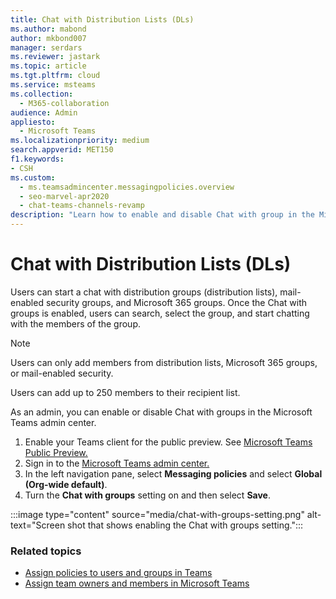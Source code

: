 ```yaml
---
title: Chat with Distribution Lists (DLs)
ms.author: mabond
author: mkbond007
manager: serdars
ms.reviewer: jastark
ms.topic: article
ms.tgt.pltfrm: cloud
ms.service: msteams
ms.collection: 
  - M365-collaboration
audience: Admin
appliesto: 
  - Microsoft Teams
ms.localizationpriority: medium
search.appverid: MET150
f1.keywords:
- CSH
ms.custom: 
  - ms.teamsadmincenter.messagingpolicies.overview
  - seo-marvel-apr2020
  - chat-teams-channels-revamp
description: "Learn how to enable and disable Chat with group in the Microsoft Teams admin center."
---
```


# Chat with Distribution Lists (DLs)

Users can start a chat with distribution groups (distribution lists), mail-enabled security groups, and Microsoft 365 groups. Once the Chat with groups is enabled, users can search, select the group, and start chatting with the members of the group.

> [!NOTE]
> Users can only add members from distribution lists, Microsoft 365 groups, or mail-enabled security.
>
> Users can add up to 250 members to their recipient list.

As an admin, you can enable or disable Chat with groups in the Microsoft Teams admin center.

1. Enable your Teams client for the public preview. See [Microsoft Teams Public Preview.](public-preview-doc-updates.md)
2. Sign in to the [Microsoft Teams admin center.](https://admin.teams.microsoft.com/)
3. In the left navigation pane, select **Messaging policies** and select **Global (Org-wide default)**.
4. Turn the **Chat with groups** setting on and then select **Save**. 

:::image type="content" source="media/chat-with-groups-setting.png" alt-text="Screen shot that shows enabling the Chat with groups setting.":::

### Related topics

- [Assign policies to users and groups in Teams](assign-policies-users-and-groups.md)
- [Assign team owners and members in Microsoft Teams](assign-roles-permissions.md)
